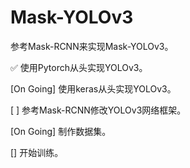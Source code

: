 # Mask-YOLOv3

参考Mask-RCNN来实现Mask-YOLOv3。

✅ 使用Pytorch从头实现YOLOv3。

[On Going] 使用keras从头实现YOLOv3。

[ ] 参考Mask-RCNN修改YOLOv3网络框架。

[On Going] 制作数据集。

[] 开始训练。